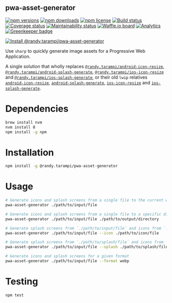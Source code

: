 pwa-asset-generator
---

[![npm versions](https://img.shields.io/npm/v/@randy.tarampi/pwa-asset-generator.svg?style=flat-square)](https://www.npmjs.org/package/@randy.tarampi/pwa-asset-generator)
[![npm downloads](https://img.shields.io/npm/dt/@randy.tarampi/pwa-asset-generator.svg?style=flat-square)](https://www.npmjs.com/package/@randy.tarampi/pwa-asset-generator)
[![npm license](https://img.shields.io/npm/l/@randy.tarampi/pwa-asset-generator.svg?registry_uri=https%3A%2F%2Fregistry.npmjs.com&style=flat-square)](https://www.npmjs.com/package/@randy.tarampi/pwa-asset-generator) 
[![Build status](https://img.shields.io/travis/com/randytarampi/pwa-asset-generator.svg?style=flat-square)](https://travis-ci.com/randytarampi/pwa-asset-generator) 
[![Coverage status](https://img.shields.io/coveralls/randytarampi/pwa-asset-generator.svg?style=flat-square)](https://coveralls.io/github/randytarampi/pwa-asset-generator?branch=master) 
[![Maintainability status](https://img.shields.io/codeclimate/maintainability-percentage/randytarampi/pwa-asset-generator.svg?style=flat-square)](https://codeclimate.com/github/randytarampi/pwa-asset-generator/maintainability)
[![Waffle.io board](https://badge.waffle.io/randytarampi/randytarampi.github.io.svg?columns=all&style=flat-square)](https://waffle.io/randytarampi/randytarampi.github.io) 
[![Analytics](https://ga-beacon.appspot.com/UA-50921068-1/beacon/github/randytarampi/pwa-asset-generator/?flat&useReferrer)](https://github.com/igrigorik/ga-beacon)
[![Greenkeeper badge](https://badges.greenkeeper.io/randytarampi/pwa-asset-generator.svg)](https://greenkeeper.io/)

[![Install @randy.tarampi/pwa-asset-generator](https://nodeico.herokuapp.com/@randy.tarampi/pwa-asset-generator.svg)](https://www.npmjs.com/package/@randy.tarampi/pwa-asset-generator)

Use `sharp` to quickly generate image assets for a Progressive Web Application.

A single solution that wholly replaces [`@randy.tarampi/android-icon-resize`](https://www.npmjs.com/package/@randy.tarampi/android-icon-resize), [`@randy.tarampi/android-splash-generate`](https://www.npmjs.com/package/@randy.tarampi/android-splash-generate), [`@randy.tarampi/ios-icon-resize`](https://www.npmjs.com/package/@randy.tarampi/ios-icon-resize) and [`@randy.tarampi/ios-splash-generate`](https://www.npmjs.com/package/@randy.tarampi/ios-splash-generate), or their old `lwip` relatives [`android-icon-resize`](https://www.npmjs.com/package/android-icon-resize), [`android-splash-generate`](https://www.npmjs.com/package/android-splash-generate), [`ios-icon-resize`](https://www.npmjs.com/package/ios-icon-resize) and [`ios-splash-generate`](https://www.npmjs.com/package/ios-splash-generate).

# Dependencies
```bash
brew install nvm
nvm install 8
npm install -g npm
```

# Installation

```bash
npm install -g @randy.tarampi/pwa-asset-generator
```

# Usage

```bash
# Generate icons and splash screens from a single file to the current working directory
pwa-asset-generator ./path/to/input/file

# Generate icons and splash screens from a single file to a specific directory
pwa-asset-generator ./path/to/input/file ./path/to/output/directory

# Generate splash screens from `./path/to/input/file` and icons from `./path/to/icon/file`
pwa-asset-generator ./path/to/input/file --icon ./path/to/icon/file

# Generate splash screens from `./path/to/splash/file` and icons from `./path/to/input/file`
pwa-asset-generator ./path/to/input/file --splash ./path/to/splash/file

# Generate icons and splash screens for a given format
pwa-asset-generator ./path/to/input/file --format webp
```

# Testing

```bash
npm test
```
